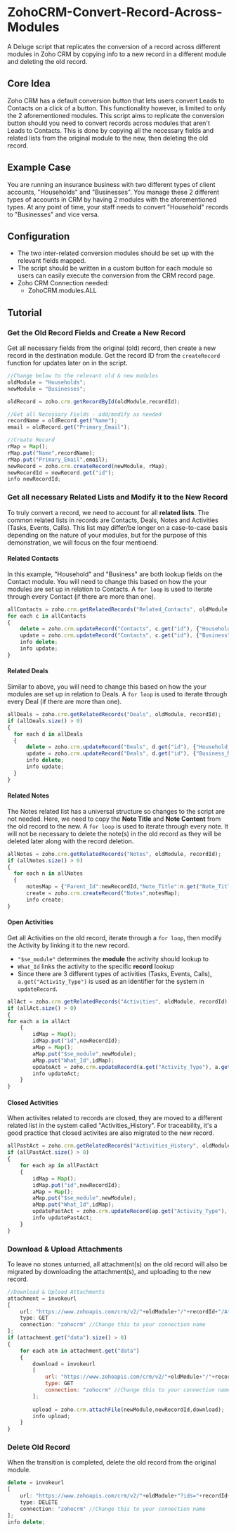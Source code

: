 # ZohoCRM-Convert-Record-Across-Modules
A Deluge script that replicates the conversion of a record across different modules in Zoho CRM by copying info to a new record in a different module and deleting the old record.

## Core Idea
Zoho CRM has a default conversion button that lets users convert Leads to Contacts on a click of a button. This functionality however, is limited to only the 2 aforementioned modules. This script aims to replicate the conversion button should you need to convert records across modules that aren't Leads to Contacts. This is done by copying all the necessary fields and related lists from the original module to the new, then deleting the old record.

## Example Case
You are running an insurance business with two different types of client accounts, "Households" and "Businesses". You manage these 2 different types of accounts in CRM by having 2 modules with the aforementioned types. At any point of time, your staff needs to convert "Household" records to "Businesses" and vice versa.

## Configuration
* The two inter-related conversion modules should be set up with the relevant fields mapped.
* The script should be written in a custom button for each module so users can easily execute the conversion from the CRM record page.
* Zoho CRM Connection needed:
  * ZohoCRM.modules.ALL

## Tutorial
### Get the Old Record Fields and Create a New Record
Get all necessary fields from the original (old) record, then create a new record in the destination module. Get the record ID from the `createRecord` function for updates later on in the script.

```javascript
//Change below to the relevant old & new modules
oldModule = "Households";
newModule = "Businesses";

oldRecord = zoho.crm.getRecordById(oldModule,recordId);

//Get all Necessary Fields - add/modify as needed
recordName = oldRecord.get("Name");
email = oldRecord.get("Primary_Email");

//Create Record
rMap = Map();
rMap.put("Name",recordName);
rMap.put("Primary_Email",email);
newRecord = zoho.crm.createRecord(newModule, rMap);
newRecordId = newRecord.get("id");
info newRecordId;
```
### Get all necessary Related Lists and Modify it to the New Record
To truly convert a record, we need to account for all **related lists**. The common related lists in records are Contacts, Deals, Notes and Activities (Tasks, Events, Calls). This list may differ/be longer on a case-to-case basis depending on the nature of your modules, but for the purpose of this demonstration, we will focus on the four mentioend.

#### Related Contacts
In this example, "Household" and "Business" are both lookup fields on the Contact module. You will need to change this based on how the your modules are set up in relation to Contacts. A `for loop` is used to iterate through every Contact (if there are more than one).
```javascript
allContacts = zoho.crm.getRelatedRecords("Related_Contacts", oldModule, recordId); //Change this to Contacts
for each c in allContacts
{
	delete = zoho.crm.updateRecord("Contacts", c.get("id"), {"Household" : ""});
	update = zoho.crm.updateRecord("Contacts", c.get("id"), {"Business" : newRecordId});
	info delete;
	info update;
}
```

#### Related Deals
Similar to above, you will need to change this based on how the your modules are set up in relation to Deals. A `for loop` is used to iterate through every Deal (if there are more than one).
```javascript
allDeals = zoho.crm.getRelatedRecords("Deals", oldModule, recordId);
if (allDeals.size() > 0)
{
  for each d in allDeals
  {
	  delete = zoho.crm.updateRecord("Deals", d.get("id"), {"Household_Name" : ""});
	  update = zoho.crm.updateRecord("Deals", d.get("id"), {"Business_Name" : newRecordId});
	  info delete;
	  info update;
  }
}
```

#### Related Notes
The Notes related list has a universal structure so changes to the script are not needed. Here, we need to copy the **Note Title** and **Note Content** from the old record to the new. A `for loop` is used to iterate through every note. It will not be necessary to delete the note(s) in the old record as they will be deleted later along with the record deletion.

```javascript
allNotes = zoho.crm.getRelatedRecords("Notes", oldModule, recordId);
if (allNotes.size() > 0)
{
  for each n in allNotes
  {
	  notesMap = {"Parent_Id":newRecordId,"Note_Title":n.get("Note_Title"),"Note_Content":n.get("Note_Content"),"$se_module": newModule};
	  create = zoho.crm.createRecord("Notes",notesMap);
	  info create;
}
```

#### Open Activities
Get all Activities on the old record, iterate through a `for loop`, then modify the Activity by linking it to the new record. 
* `"$se_module"` determines the **module** the activity should lookup to
* `What_Id` links the activity to the specific **record** lookup
* Since there are 3 different types of activities (Tasks, Events, Calls), `a.get("Activity_Type")` is used as an identifier for the system in `updateRecord`.

```javascript
allAct = zoho.crm.getRelatedRecords("Activities", oldModule, recordId);
if (allAct.size() > 0)
{
for each a in allAct
	{
		idMap = Map();
		idMap.put("id",newRecordId);
		aMap = Map();
		aMap.put("$se_module",newModule);
		aMap.put("What_Id",idMap);
		updateAct = zoho.crm.updateRecord(a.get("Activity_Type"), a.get("id"), aMap);
		info updateAct;
	}
}
```

#### Closed Activities
When activites related to records are closed, they are moved to a different related list in the system called "Activities_History". For traceability, it's a good practice that closed activites are also migrated to the new record.

```javascript
allPastAct = zoho.crm.getRelatedRecords("Activities_History", oldModule, recordId);
if (allPastAct.size() > 0)
{
	for each ap in allPastAct
	{
		idMap = Map();
		idMap.put("id",newRecordId);
		aMap = Map();
		aMap.put("$se_module",newModule);
		aMap.put("What_Id",idMap);
		updatePastAct = zoho.crm.updateRecord(ap.get("Activity_Type"), ap.get("id"), aMap);
		info updatePastAct;
	}
}
```

### Download & Upload Attachments
To leave no stones unturned, all attachment(s) on the old record will also be migrated by downloading the attachment(s), and uploading to the new record.
```javascript
//Download & Upload Attachments
attachment = invokeurl
[
	url: "https://www.zohoapis.com/crm/v2/"+oldModule+"/"+recordId+"/Attachments"
	type: GET
	connection: "zohocrm" //Change this to your connection name
];
if (attachment.get("data").size() > 0)
{
	for each atm in attachment.get("data")
	{
		download = invokeurl
		[
			url: "https://www.zohoapis.com/crm/v2/"+oldModule+"/"+recordId+"/Attachments/"+atm.get("id")
			type: GET
			connection: "zohocrm" //Change this to your connection name
		];
		
		upload = zoho.crm.attachFile(newModule,newRecordId,download);
		info upload;
	}
}
```

### Delete Old Record
When the transition is completed, delete the old record from the original module.
```javascript
delete = invokeurl
[
	url: "https://www.zohoapis.com/crm/v2/"+oldModule+"?ids="+recordId+"&wf_trigger=true"
	type: DELETE
	connection: "zohocrm" //Change this to your connection name
];
info delete;
```
